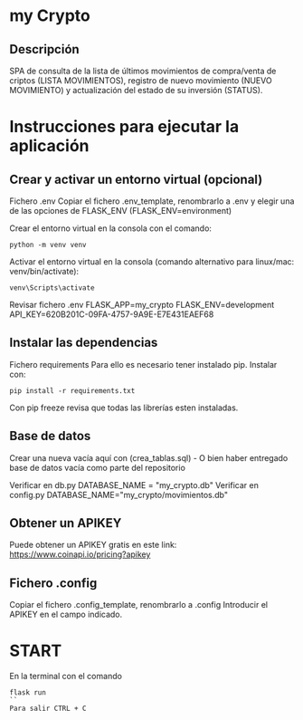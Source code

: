 # my Crypto

## Descripción
SPA de consulta de la lista de últimos movimientos de compra/venta de criptos (LISTA MOVIMIENTOS), registro de nuevo movimiento (NUEVO MOVIMIENTO) y actualización del estado de su inversión (STATUS).

# Instrucciones para ejecutar la aplicación 

## Crear y activar un entorno virtual (opcional)
Fichero .env
Copiar el fichero .env_template, renombrarlo a .env y elegir una de las opciones de FLASK_ENV (FLASK_ENV=environment)

Crear el entorno virtual en la consola con el comando:

```
python -m venv venv
```
Activar el entorno virtual en la consola 
(comando alternativo para linux/mac: venv/bin/activate):

```
venv\Scripts\activate
```

Revisar fichero .env
    FLASK_APP=my_crypto
    FLASK_ENV=development
    API_KEY=620B201C-09FA-4757-9A9E-E7E431EAEF68

## Instalar las dependencias
Fichero requirements
Para ello es necesario tener instalado pip.
Instalar con:

```
pip install -r requirements.txt
```

Con pip freeze revisa que todas las librerías esten instaladas.

## Base de datos
Crear una nueva vacía aquí con (crea_tablas.sql) - O bien haber entregado base de datos vacía como parte del repositorio

Verificar en db.py
    DATABASE_NAME = "my_crypto.db"
Verificar en config.py
    DATABASE_NAME="my_crypto/movimientos.db"

## Obtener un APIKEY
Puede obtener un APIKEY gratis en este link: 
https://www.coinapi.io/pricing?apikey

## Fichero .config
Copiar el fichero .config_template, renombrarlo a .config
Introducir el APIKEY en el campo indicado.

# START
En la terminal con el comando

```
flask run
``
Para salir CTRL + C



